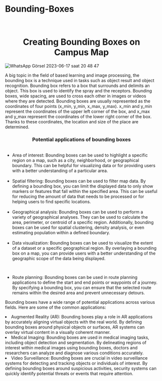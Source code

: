 # Bounding-Boxes
**<br><h1 align="center"> Creating Bounding Boxes on Campus Map </h1>**

![WhatsApp Görsel 2023-06-17 saat 20 48 47](https://github.com/GMT-352/final-project-groups-x2/assets/85685449/0b5eae0c-d5e7-4279-ad37-d419b83707c1)

A big topic in the field of based learning and image processing, the bounding box is a technique used in tasks such as object result and object recognition. Bounding box refers to a box that surrounds and delimits an object. This box is used to identify the spray and the receptors. Bounding boxes, wide spacing, are used to cross each other in images or videos where they are detected. Bounding boxes are usually represented as the coordinates of four points (x_min, y_min, x_max, y_max). x_min and y_min represent the coordinates of the upper left corner of the box, and x_max and y_max represent the coordinates of the lower right corner of the box. Thanks to these coordinates, the location and size of the place are determined.

<h3 align="center">Potential applications of bounding boxes</h3>

<ul>
  <br><li>Area of interest: Bounding boxes can be used to highlight a specific region on a map, such as a city, neighborhood, or geographical boundary. This can be helpful for visualizing data or for providing users with a better understanding of a particular area.</li>
  <br><li>Spatial filtering: Bounding boxes can be used to filter map data. By defining a bounding box, you can limit the displayed data to only show markers or features that fall within the specified area. This can be useful for reducing the amount of data that needs to be processed or for helping users to find specific locations.</li>
  <br><li>Geographical analysis: Bounding boxes can be used to perform a variety of geographical analyses. They can be used to calculate the area, perimeter, or centroid of a specific region. Additionally, bounding boxes can be used for spatial clustering, density analysis, or even estimating population within a defined boundary.</li>
  <br><li>Data visualization: Bounding boxes can be used to visualize the extent of a dataset or a specific geographical region. By overlaying a bounding box on a map, you can provide users with a better understanding of the geographic scope of the data being displayed.
</li>

  <br><li>Route planning: Bounding boxes can be used in route planning applications to define the start and end points or waypoints of a journey. By specifying a bounding box, you can ensure that the selected 
  route remains within the desired area and prevent unnecessary detours.
  </ul>

  Bounding boxes have a wide range of potential applications across various fields. Here are some of the common applications: 
  <br><li> Augmented Reality (AR): Bounding boxes play a role in AR applications by accurately aligning virtual objects with the real world. By defining bounding boxes around physical objects or surfaces, AR 
  systems can overlay virtual content in a visually coherent manner.
  <br><li> Medical Imaging: Bounding boxes are used in medical imaging tasks, including object detection and segmentation. By delineating regions of interest within medical images using bounding boxes, doctors 
  and researchers can analyze and diagnose various conditions accurately.
  <br><li> Video Surveillance: Bounding boxes are crucial in video surveillance systems for detecting and tracking objects or individuals of interest. By defining bounding boxes around suspicious activities, 
  security systems can quickly identify potential threats or events that require attention.
  
